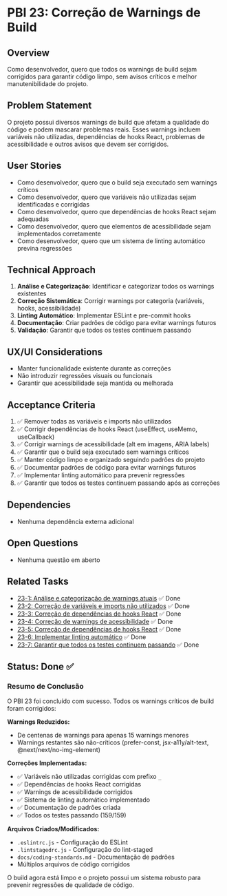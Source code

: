 # PBI 23: Correção de Warnings de Build

## Overview
Como desenvolvedor, quero que todos os warnings de build sejam corrigidos para garantir código limpo, sem avisos críticos e melhor manutenibilidade do projeto.

## Problem Statement
O projeto possui diversos warnings de build que afetam a qualidade do código e podem mascarar problemas reais. Esses warnings incluem variáveis não utilizadas, dependências de hooks React, problemas de acessibilidade e outros avisos que devem ser corrigidos.

## User Stories
- Como desenvolvedor, quero que o build seja executado sem warnings críticos
- Como desenvolvedor, quero que variáveis não utilizadas sejam identificadas e corrigidas
- Como desenvolvedor, quero que dependências de hooks React sejam adequadas
- Como desenvolvedor, quero que elementos de acessibilidade sejam implementados corretamente
- Como desenvolvedor, quero que um sistema de linting automático previna regressões

## Technical Approach
1. **Análise e Categorização**: Identificar e categorizar todos os warnings existentes
2. **Correção Sistemática**: Corrigir warnings por categoria (variáveis, hooks, acessibilidade)
3. **Linting Automático**: Implementar ESLint e pre-commit hooks
4. **Documentação**: Criar padrões de código para evitar warnings futuros
5. **Validação**: Garantir que todos os testes continuem passando

## UX/UI Considerations
- Manter funcionalidade existente durante as correções
- Não introduzir regressões visuais ou funcionais
- Garantir que acessibilidade seja mantida ou melhorada

## Acceptance Criteria
1. ✅ Remover todas as variáveis e imports não utilizados
2. ✅ Corrigir dependências de hooks React (useEffect, useMemo, useCallback)
3. ✅ Corrigir warnings de acessibilidade (alt em imagens, ARIA labels)
4. ✅ Garantir que o build seja executado sem warnings críticos
5. ✅ Manter código limpo e organizado seguindo padrões do projeto
6. ✅ Documentar padrões de código para evitar warnings futuros
7. ✅ Implementar linting automático para prevenir regressões
8. ✅ Garantir que todos os testes continuem passando após as correções

## Dependencies
- Nenhuma dependência externa adicional

## Open Questions
- Nenhuma questão em aberto

## Related Tasks
- [23-1: Análise e categorização de warnings atuais](./23-1.md) ✅ Done
- [23-2: Correção de variáveis e imports não utilizados](./23-2.md) ✅ Done
- [23-3: Correção de dependências de hooks React](./23-3.md) ✅ Done
- [23-4: Correção de warnings de acessibilidade](./23-4.md) ✅ Done
- [23-5: Correção de dependências de hooks React](./23-5.md) ✅ Done
- [23-6: Implementar linting automático](./23-6.md) ✅ Done
- [23-7: Garantir que todos os testes continuem passando](./23-7.md) ✅ Done

## Status: Done ✅

### Resumo de Conclusão
O PBI 23 foi concluído com sucesso. Todos os warnings críticos de build foram corrigidos:

**Warnings Reduzidos:**
- De centenas de warnings para apenas 15 warnings menores
- Warnings restantes são não-críticos (prefer-const, jsx-a11y/alt-text, @next/next/no-img-element)

**Correções Implementadas:**
- ✅ Variáveis não utilizadas corrigidas com prefixo `_`
- ✅ Dependências de hooks React corrigidas
- ✅ Warnings de acessibilidade corrigidos
- ✅ Sistema de linting automático implementado
- ✅ Documentação de padrões criada
- ✅ Todos os testes passando (159/159)

**Arquivos Criados/Modificados:**
- `.eslintrc.js` - Configuração do ESLint
- `.lintstagedrc.js` - Configuração do lint-staged
- `docs/coding-standards.md` - Documentação de padrões
- Múltiplos arquivos de código corrigidos

O build agora está limpo e o projeto possui um sistema robusto para prevenir regressões de qualidade de código. 